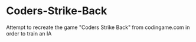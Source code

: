 # Coders-Strike-Back

Attempt to recreate the game "Coders Strike Back" from codingame.com in order to train an IA
